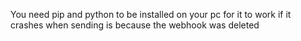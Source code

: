 You need pip and python to be installed on your pc for it to work
if it crashes when sending is because the webhook was deleted
